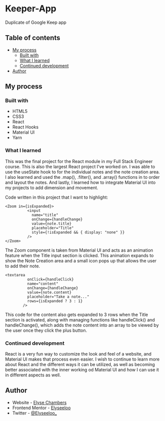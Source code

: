 # Keeper-App
Duplicate of Google Keep app

## Table of contents

- [My process](#my-process)
  - [Built with](#built-with)
  - [What I learned](#what-i-learned)
  - [Continued development](#continued-development)
- [Author](#author)

## My process

### Built with

- HTML5
- CSS3
- React
- React Hooks
- Material UI
- Yarn

### What I learned

This was the final project for the React module in my Full Stack Engineer course. This is also the largest React project I've worked on. I was able to use the useState hook to for the individual notes and the note creation area. I also learned and used the .map(), .filter(), and .array() functions in to order and layout the notes. And lastly, I learned how to integrate Material UI into my projects to add dimension and movement.

Code written in this project that I want to highlight:

```JSX
<Zoom in={isExpanded}>
          <input
            name="title"
            onChange={handleChange}
            value={note.title}
            placeholder="Title"
            style={!isExpanded && { display: "none" }}
          />
</Zoom>
```
The Zoom component is taken from Material UI and acts as an animation feature when the Title input section is clicked. This animation expands to show the Note Creation area and a small icon pops up that allows the user to add their note.

```JSX
<textarea
          onClick={handleClick}
          name="content"
          onChange={handleChange}
          value={note.content}
          placeholder="Take a note..."
          rows={isExpanded ? 3 : 1}
        />
```
This code for the content also gets expanded to 3 rows when the Title section is activated, along with managing functions like handleClick() and handleChange(), which adds the note content into an array to be viewed by the user once they click the plus button.

### Continued development

React is a very fun way to customize the look and feel of a website, and Material UI makes that process even easier. I wish to continue to learn more about React and the different ways it can be utilized, as well as becoming better associated with the inner working od Material UI and how I can use it in different aspects as well.

## Author

- Website - [Elyse Chambers](https://www.diaryofelyse.com)
- Frontend Mentor - [Elyseeloo](https://www.frontendmentor.io/profile/Elyseeloo)
- Twitter - [@Elyseeloo\_](https://www.twitter.com/elyseeloo_)
